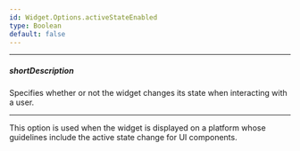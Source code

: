 ```yaml
---
id: Widget.Options.activeStateEnabled
type: Boolean
default: false
---
```

---
##### shortDescription
Specifies whether or not the widget changes its state when interacting with a user.

---
This option is used when the widget is displayed on a platform whose guidelines include the active state change for UI components.
